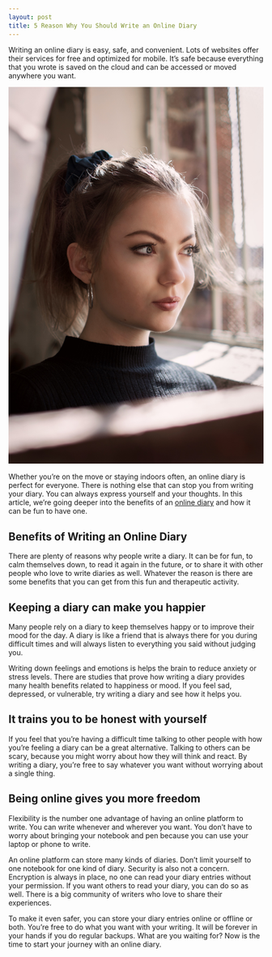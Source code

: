 ```yaml
---
layout: post
title: 5 Reason Why You Should Write an Online Diary 
---
```


<p>Writing an online diary is easy, safe, and convenient. Lots of websites offer their services for free and optimized for mobile. It’s safe because everything that you wrote is saved on the cloud and can be accessed or moved anywhere you want. </p>

![5 Reason Why You Should Write an Online Diary ](/images/post/5-reason-why-you-should-write-an-online-diary.jpg)

<p>Whether you’re on the move or staying indoors often, an online diary is perfect for everyone. There is nothing else that can stop you from writing your diary. You can always express yourself and your thoughts. In this article, we’re going deeper into the benefits of an <a href="https://www.goodnightjournal.com/">online diary</a> and how it can be fun to have one.</p>

<h2>Benefits of Writing an Online Diary</h2>
<p>There are plenty of reasons why people write a diary. It can be for fun, to calm themselves down, to read it again in the future, or to share it with other people who love to write diaries as well. Whatever the reason is there are some benefits that you can get from this fun and therapeutic activity.</p>

<h2>Keeping a diary can make you happier</h2>
<p>Many people rely on a diary to keep themselves happy or to improve their mood for the day. A diary is like a friend that is always there for you during difficult times and will always listen to everything you said without judging you.</p>

<p>Writing down feelings and emotions is helps the brain to reduce anxiety or stress levels. There are studies that prove how writing a diary provides many health benefits related to happiness or mood. If you feel sad, depressed, or vulnerable, try writing a diary and see how it helps you.</p>

<h2>It trains you to be honest with yourself</h2>
<p>If you feel that you’re having a difficult time talking to other people with how you’re feeling a diary can be a great alternative. Talking to others can be scary, because you might worry about how they will think and react. By writing a diary, you’re free to say whatever you want without worrying about a single thing.</p>

<h2>Being online gives you more freedom</h2>
<p>Flexibility is the number one advantage of having an online platform to write. You can write whenever and wherever you want. You don’t have to worry about bringing your notebook and pen because you can use your laptop or phone to write.</p>

<p>An online platform can store many kinds of diaries. Don’t limit yourself to one notebook for one kind of diary. Security is also not a concern. Encryption is always in place, no one can read your diary entries without your permission. If you want others to read your diary, you can do so as well. There is a big community of writers who love to share their experiences.</p>

<p>To make it even safer, you can store your diary entries online or offline or both. You’re free to do what you want with your writing. It will be forever in your hands if you do regular backups. What are you waiting for? Now is the time to start your journey with an online diary.</p>
